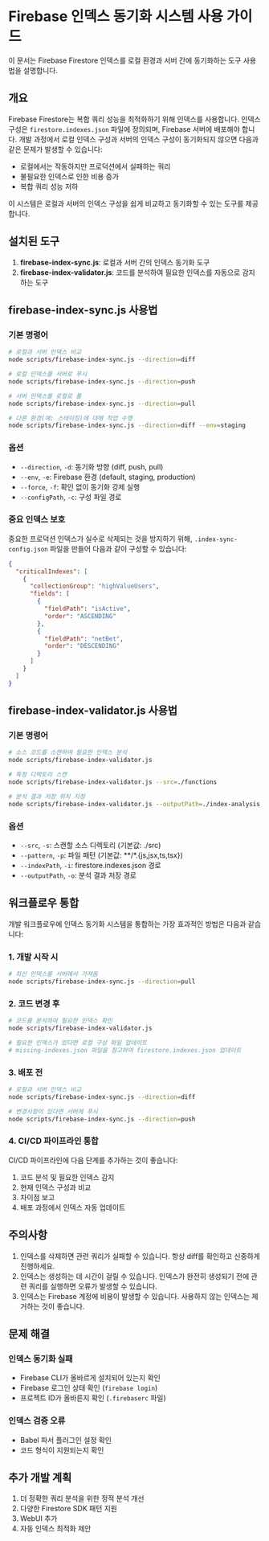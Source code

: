 # Firebase 인덱스 동기화 시스템 사용 가이드

이 문서는 Firebase Firestore 인덱스를 로컬 환경과 서버 간에 동기화하는 도구 사용법을 설명합니다.

## 개요

Firebase Firestore는 복합 쿼리 성능을 최적화하기 위해 인덱스를 사용합니다. 인덱스 구성은 `firestore.indexes.json` 파일에 정의되며, Firebase 서버에 배포해야 합니다. 개발 과정에서 로컬 인덱스 구성과 서버의 인덱스 구성이 동기화되지 않으면 다음과 같은 문제가 발생할 수 있습니다:

- 로컬에서는 작동하지만 프로덕션에서 실패하는 쿼리
- 불필요한 인덱스로 인한 비용 증가
- 복합 쿼리 성능 저하

이 시스템은 로컬과 서버의 인덱스 구성을 쉽게 비교하고 동기화할 수 있는 도구를 제공합니다.

## 설치된 도구

1. **firebase-index-sync.js**: 로컬과 서버 간의 인덱스 동기화 도구
2. **firebase-index-validator.js**: 코드를 분석하여 필요한 인덱스를 자동으로 감지하는 도구

## firebase-index-sync.js 사용법

### 기본 명령어

```bash
# 로컬과 서버 인덱스 비교
node scripts/firebase-index-sync.js --direction=diff

# 로컬 인덱스를 서버로 푸시
node scripts/firebase-index-sync.js --direction=push

# 서버 인덱스를 로컬로 풀
node scripts/firebase-index-sync.js --direction=pull

# 다른 환경(예: 스테이징)에 대해 작업 수행
node scripts/firebase-index-sync.js --direction=diff --env=staging
```

### 옵션

- `--direction`, `-d`: 동기화 방향 (diff, push, pull)
- `--env`, `-e`: Firebase 환경 (default, staging, production)
- `--force`, `-f`: 확인 없이 동기화 강제 실행
- `--configPath`, `-c`: 구성 파일 경로

### 중요 인덱스 보호

중요한 프로덕션 인덱스가 실수로 삭제되는 것을 방지하기 위해, `.index-sync-config.json` 파일을 만들어 다음과 같이 구성할 수 있습니다:

```json
{
  "criticalIndexes": [
    {
      "collectionGroup": "highValueUsers",
      "fields": [
        {
          "fieldPath": "isActive",
          "order": "ASCENDING"
        },
        {
          "fieldPath": "netBet",
          "order": "DESCENDING"
        }
      ]
    }
  ]
}
```

## firebase-index-validator.js 사용법

### 기본 명령어

```bash
# 소스 코드를 스캔하여 필요한 인덱스 분석
node scripts/firebase-index-validator.js

# 특정 디렉토리 스캔
node scripts/firebase-index-validator.js --src=./functions

# 분석 결과 저장 위치 지정
node scripts/firebase-index-validator.js --outputPath=./index-analysis.json
```

### 옵션

- `--src`, `-s`: 스캔할 소스 디렉토리 (기본값: ./src)
- `--pattern`, `-p`: 파일 패턴 (기본값: **/*.{js,jsx,ts,tsx})
- `--indexPath`, `-i`: firestore.indexes.json 경로
- `--outputPath`, `-o`: 분석 결과 저장 경로

## 워크플로우 통합

개발 워크플로우에 인덱스 동기화 시스템을 통합하는 가장 효과적인 방법은 다음과 같습니다:

### 1. 개발 시작 시

```bash
# 최신 인덱스를 서버에서 가져옴
node scripts/firebase-index-sync.js --direction=pull
```

### 2. 코드 변경 후

```bash
# 코드를 분석하여 필요한 인덱스 확인
node scripts/firebase-index-validator.js

# 필요한 인덱스가 있다면 로컬 구성 파일 업데이트
# missing-indexes.json 파일을 참고하여 firestore.indexes.json 업데이트
```

### 3. 배포 전

```bash
# 로컬과 서버 인덱스 비교
node scripts/firebase-index-sync.js --direction=diff

# 변경사항이 있다면 서버에 푸시
node scripts/firebase-index-sync.js --direction=push
```

### 4. CI/CD 파이프라인 통합

CI/CD 파이프라인에 다음 단계를 추가하는 것이 좋습니다:

1. 코드 분석 및 필요한 인덱스 감지
2. 현재 인덱스 구성과 비교
3. 차이점 보고
4. 배포 과정에서 인덱스 자동 업데이트

## 주의사항

1. 인덱스를 삭제하면 관련 쿼리가 실패할 수 있습니다. 항상 diff를 확인하고 신중하게 진행하세요.
2. 인덱스는 생성하는 데 시간이 걸릴 수 있습니다. 인덱스가 완전히 생성되기 전에 관련 쿼리를 실행하면 오류가 발생할 수 있습니다.
3. 인덱스는 Firebase 계정에 비용이 발생할 수 있습니다. 사용하지 않는 인덱스는 제거하는 것이 좋습니다.

## 문제 해결

### 인덱스 동기화 실패

- Firebase CLI가 올바르게 설치되어 있는지 확인
- Firebase 로그인 상태 확인 (`firebase login`)
- 프로젝트 ID가 올바른지 확인 (`.firebaserc` 파일)

### 인덱스 검증 오류

- Babel 파서 플러그인 설정 확인
- 코드 형식이 지원되는지 확인

## 추가 개발 계획

1. 더 정확한 쿼리 분석을 위한 정적 분석 개선
2. 다양한 Firestore SDK 패턴 지원
3. WebUI 추가
4. 자동 인덱스 최적화 제안
